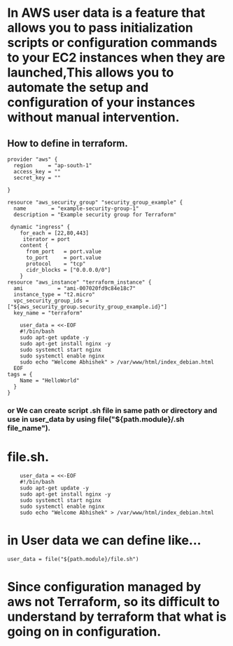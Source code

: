 # In AWS user data is a feature that allows you to pass initialization scripts or configuration commands to your EC2 instances when they are launched,This allows you to automate the setup and configuration of your instances without manual intervention.
## How to define in terraform.
```
provider "aws" {
  region     = "ap-south-1"
  access_key = ""
  secret_key = ""

}

resource "aws_security_group" "security_group_example" {
  name        = "example-security-group-1"
  description = "Example security group for Terraform"

 dynamic "ingress" {
    for_each = [22,80,443]
     iterator = port
    content {
      from_port   = port.value
      to_port     = port.value
      protocol    = "tcp" 
      cidr_blocks = ["0.0.0.0/0"]
    }
resource "aws_instance" "terraform_instance" {
  ami           = "ami-007020fd9c84e18c7"
  instance_type = "t2.micro"
  vpc_security_group_ids = ["${aws_security_group.security_group_example.id}"]
  key_name = "terraform"

    user_data = <<-EOF
    #!/bin/bash
    sudo apt-get update -y
    sudo apt-get install nginx -y
    sudo systemctl start nginx
    sudo systemctl enable nginx
    sudo echo "Welcome Abhishek" > /var/www/html/index_debian.html
  EOF
tags = {
    Name = "HelloWorld"
  }
}
```
### or We can create script .sh file in same path or directory and use in user_data by using file("${path.module}/.sh file_name").
# file.sh.
```
    user_data = <<-EOF
    #!/bin/bash
    sudo apt-get update -y
    sudo apt-get install nginx -y
    sudo systemctl start nginx
    sudo systemctl enable nginx
    sudo echo "Welcome Abhishek" > /var/www/html/index_debian.html
```
# in User data we can define like...
```
user_data = file("${path.module}/file.sh")
```
# Since configuration managed by aws not Terraform, so its difficult to understand by terraform that what is going on in configuration.
